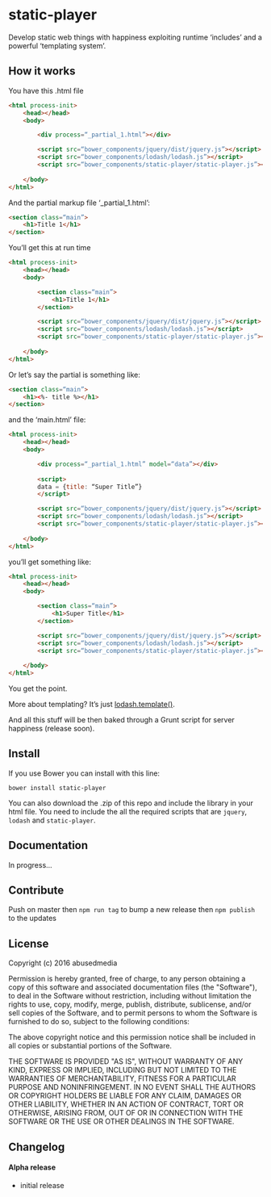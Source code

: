 # static-player

Develop static web things with happiness exploiting runtime ‘includes’ and a powerful ‘templating system’.




## How it works

You have this .html file

```html
<html process-init>
	<head></head>
	<body>

		<div process=“_partial_1.html”></div>

		<script src=“bower_components/jquery/dist/jquery.js”></script>
		<script src=“bower_components/lodash/lodash.js”></script>
		<script src=“bower_components/static-player/static-player.js”></script>
		
	</body>
</html>
```

And the partial markup file ‘_partial_1.html’:

```html
<section class=“main”>
	<h1>Title 1</h1>
</section>
```

You’ll get this at run time

```html
<html process-init>
	<head></head>
	<body>

		<section class=“main”>
			<h1>Title 1</h1>
		</section>

		<script src=“bower_components/jquery/dist/jquery.js”></script>
		<script src=“bower_components/lodash/lodash.js”></script>
		<script src=“bower_components/static-player/static-player.js”></script>
		
	</body>
</html>
```


Or let’s say the partial is something like:

```html
<section class=“main”>
	<h1><%- title %></h1>
</section>
```

and the ‘main.html’ file:

```html
<html process-init>
	<head></head>
	<body>

		<div process=“_partial_1.html” model=“data”></div>
		
		<script>
		data = {title: “Super Title”}
		</script>

		<script src=“bower_components/jquery/dist/jquery.js”></script>
		<script src=“bower_components/lodash/lodash.js”></script>
		<script src=“bower_components/static-player/static-player.js”></script>
		
	</body>
</html>
```

you’ll get something like:

```html
<html process-init>
	<head></head>
	<body>

		<section class=“main”>
			<h1>Super Title</h1>
		</section>

		<script src=“bower_components/jquery/dist/jquery.js”></script>
		<script src=“bower_components/lodash/lodash.js”></script>
		<script src=“bower_components/static-player/static-player.js”></script>
		
	</body>
</html>
```

You get the point.

More about templating? It’s just [lodash.template()](https://lodash.com/docs#template).

And all this stuff will be then baked through a Grunt script for server happiness (release soon).




## Install

If you use Bower you can install with this line:

	bower install static-player

You can also download the .zip of this repo and include the library in your html file.
You need to include the all the required scripts that are ```jquery```, ```lodash``` and ```static-player```.




## Documentation

In progress...


## Contribute

Push on master then ```npm run tag``` to bump a new release then ```npm publish``` to the updates


## License

Copyright (c) 2016 abusedmedia

Permission is hereby granted, free of charge, to any person
obtaining a copy of this software and associated documentation
files (the "Software"), to deal in the Software without
restriction, including without limitation the rights to use,
copy, modify, merge, publish, distribute, sublicense, and/or sell
copies of the Software, and to permit persons to whom the
Software is furnished to do so, subject to the following
conditions:

The above copyright notice and this permission notice shall be
included in all copies or substantial portions of the Software.

THE SOFTWARE IS PROVIDED "AS IS", WITHOUT WARRANTY OF ANY KIND,
EXPRESS OR IMPLIED, INCLUDING BUT NOT LIMITED TO THE WARRANTIES
OF MERCHANTABILITY, FITNESS FOR A PARTICULAR PURPOSE AND
NONINFRINGEMENT. IN NO EVENT SHALL THE AUTHORS OR COPYRIGHT
HOLDERS BE LIABLE FOR ANY CLAIM, DAMAGES OR OTHER LIABILITY,
WHETHER IN AN ACTION OF CONTRACT, TORT OR OTHERWISE, ARISING
FROM, OUT OF OR IN CONNECTION WITH THE SOFTWARE OR THE USE OR
OTHER DEALINGS IN THE SOFTWARE.


## Changelog

#### Alpha release

- initial release
